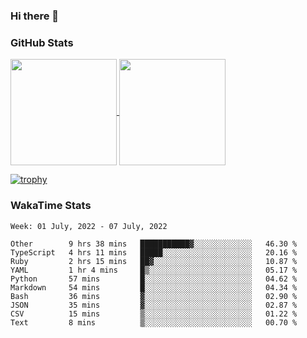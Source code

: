 ### Hi there 👋

### GitHub Stats

<a href="https://github.com/anuraghazra/github-readme-stats">
  <img align="center" height="170px" src="https://github-readme-stats.vercel.app/api/top-langs/?username=tksfjt1024&layout=compact&count_private=true&show_icons=true&show_icons=true&theme=graywhite" />
</a>
<a href="https://github.com/anuraghazra/github-readme-stats">
  <img align="center" height="170px" src="https://github-readme-stats.vercel.app/api?username=tksfjt1024&count_private=true&show_icons=true&show_icons=true&theme=graywhite" />
</a>

[![trophy](https://github-profile-trophy.vercel.app/?username=tksfjt1024)](https://github.com/ryo-ma/github-profile-trophy)

### WakaTime Stats

<!--START_SECTION:waka-->
```text
Week: 01 July, 2022 - 07 July, 2022

Other        9 hrs 38 mins   ███████████▓░░░░░░░░░░░░░   46.30 % 
TypeScript   4 hrs 11 mins   █████░░░░░░░░░░░░░░░░░░░░   20.16 % 
Ruby         2 hrs 15 mins   ██▓░░░░░░░░░░░░░░░░░░░░░░   10.87 % 
YAML         1 hr 4 mins     █▒░░░░░░░░░░░░░░░░░░░░░░░   05.17 % 
Python       57 mins         █░░░░░░░░░░░░░░░░░░░░░░░░   04.62 % 
Markdown     54 mins         █░░░░░░░░░░░░░░░░░░░░░░░░   04.34 % 
Bash         36 mins         ▓░░░░░░░░░░░░░░░░░░░░░░░░   02.90 % 
JSON         35 mins         ▓░░░░░░░░░░░░░░░░░░░░░░░░   02.87 % 
CSV          15 mins         ▒░░░░░░░░░░░░░░░░░░░░░░░░   01.22 % 
Text         8 mins          ▒░░░░░░░░░░░░░░░░░░░░░░░░   00.70 % 
```
<!--END_SECTION:waka-->
